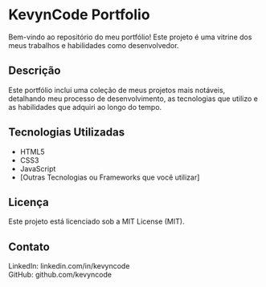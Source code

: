 # KevynCode Portfolio

Bem-vindo ao repositório do meu portfólio! Este projeto é uma vitrine dos meus trabalhos e habilidades como desenvolvedor.

## Descrição

Este portfólio inclui uma coleção de meus projetos mais notáveis, detalhando meu processo de desenvolvimento, as tecnologias que utilizo e as habilidades que adquiri ao longo do tempo.

## Tecnologias Utilizadas

- HTML5
- CSS3
- JavaScript
- [Outras Tecnologias ou Frameworks que você utilizar]

## Licença

Este projeto está licenciado sob a MIT License (MIT).

## Contato 

LinkedIn: linkedin.com/in/kevyncode <br>
GitHub: github.com/kevyncode
